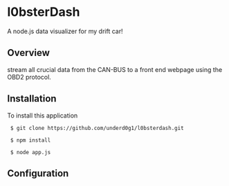# l0bsterDash
A node.js data visualizer for my drift car!

## Overview
stream all crucial data from the CAN-BUS to a front end webpage using the OBD2 protocol. 

## Installation
To install this application


` $ git clone https://github.com/underd0g1/l0bsterdash.git`

` $ npm install`

` $ node app.js`


## Configuration
